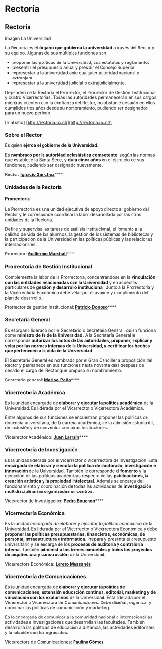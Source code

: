 # Rectoría

## Rectoría

Imagen La Universidad

La Rectoría es el **órgano que gobierna la universidad** a través del Rector y su equipo. Algunas de sus múltiples funciones son

* proponer las políticas de la Universidad, sus estatutos y reglamentos
* presentar el presupuesto anual y presidir el Consejo Superior
* representar a la universidad ante cualquier autoridad nacional y extranjera
* representar a la universidad judicial o extrajudicialmente.

Dependen de la Rectoría el Prorrector, el Prorrector de Gestión Institucional y cuatro Vicerrectorías. Todas las autoridades permanecerán en sus cargos mientras cuenten con la confianza del Rector, no obstante cesarán en ellos cumplidos tres años desde su nombramiento, pudiendo ser designados para un nuevo período.  


\[Ir al sitio\] [http://rectoria.uc.cl/](http://rectoria.uc.cl/)

### Sobre el Rector

Es quien **ejerce el gobierno de la Universidad**.

Es **nombrado por la autoridad eclesiástica competente**, según las normas que establece la Santa Sede, y **dura cinco años** en el ejercicio de sus funciones, pudiendo ser designado nuevamente.  


Rector: [**Ignacio Sánchez**](rector.md)\*\*\*\*

### Unidades de la Rectoría

#### Prorrectoría

La Prorrectoría es una unidad ejecutiva de apoyo directo al gobierno del Rector y le corresponde coordinar la labor desarrollada por las otras unidades de la Rectoría.

Define y supervisa las tareas de análisis institucional, el fomento a la calidad de vida de los alumnos, la gestión de los sistemas de bibliotecas y la participación de la Universidad en las políticas públicas y las relaciones internacionales.

Prorrector: [**Guillermo Marshall**](../prorrectoria/prorrector.md)\*\*\*\*

### Prorrectoría de Gestión Institucional

Complementa la labor de la Prorrectoría, concentrándose en la **vinculación con las entidades relacionadas con la Universidad** y en aspectos particulares de **gestión y desarrollo institucional**. Junto a la Prorrectoría y la Vicerrectoría Económica debe velar por el avance y cumplimiento del plan de desarrollo.  


Prorrector de gestión institucional: [**Patricio Donoso**](../prorrectoria-de-gestion-institucional/prorrector-de-gestion-institucional.md)\*\*\*\*

### Secretaría General

Es el órgano liderado por el Secretario o Secretaria General, quien funciona como **ministro de fe de la Universidad.** A la Secretaría General le corresponde **autorizar los actos de las autoridades, proponer, explicar y velar por las normas internas de la Universidad, y certificar los hechos que pertenecen a la vida de la Universidad**.

El Secretario General es nombrado por el Gran Canciller a proposición del Rector y permanece en sus funciones hasta noventa días después de cesado el cargo del Rector que propuso su nombramiento.

Secretaria general: [**Marisol Peña**](../secretaria-general/secretaria-general.md)\*\*\*\*

### Vicerrectoría Académica

Es la unidad encargada de **elaborar y ejecutar la política académica** de la Universidad. Es liderada por el Vicerrector o Vicerrectora Académica.

Entre algunas de sus funciones se encuentran proponer las políticas de docencia universitaria, de la carrera académica, de la admisión estudiantil, de inclusión y de convenios con otras instituciones.

Vicerrector Académico: [**Juan Larraín**](../vicerrectoria-academica/vicerrector-academico.md)\*\*\*\*

### Vicerrectoría de Investigación

Es la unidad liderada por el Vicerrector o Vicerrectora de Investigación. Está **encargada de elaborar y ejecutar la política de doctorado, investigación e innovación** de la Universidad. También le corresponde el **fomento** y la ejecución de las políticas académicas respecto de las **publicaciones, la creación artística y la propiedad intelectual**. Además se encarga del  funcionamiento y coordinación de todas las actividades de **investigación multidisciplinarias organizadas en centros.**

Vicerrector de Investigación: [**Pedro Bouchon**](../vicerrectoria-de-investigacion/vicerrector-de-investigacion.md)\*\*\*\*

### Vicerrectoría Económica

Es la unidad _encargada de elaborar y ejecutar la política económica_ de la Universidad. Es liderada por el Vicerrector o Vicerrectora Económica y debe **proponer las políticas presupuestarias, financieras, económicas, de personal, infraestructura e informática**. Prepara y presenta el presupuesto universitario y se encarga de los **procesos de auditoría y contraloría interna**. También **administra los bienes inmuebles y todos los proyectos de arquitectura y construcción** de la Universidad.

Vicerrectora Económica: [**Loreto Massanés**](../vicerrectoria-economica/vicerrectora-economica.md)

### Vicerrectoría de Comunicaciones

Es la unidad encargada de **elaborar y ejecutar la política de comunicaciones, extensión educación continua, editorial, marketing y de vinculación con los exalumnos** de la Universidad. Está liderada por el Vicerrector o Vicerrectora de Comunicaciones. Debe diseñar, organizar y coordinar las políticas de comunicación y marketing.

Es la encargada de comunicar a la comunidad nacional e internacional las actividades e investigaciones que desarrollan las facultades. También desarrolla las políticas de educación a distancia, las actividades editoriales y la relación con los egresados.

Vicerrectora de Comunicaciones: [**Paulina Gómez**](../vicerrectoria-de-comunicaciones/vicerrectora-de-comunicaciones.md)

